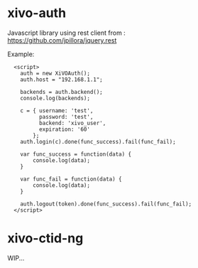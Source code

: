 xivo-auth
=========

Javascript library using rest client from : https://github.com/jpillora/jquery.rest

Example:

  <script src="https://cdnjs.cloudflare.com/ajax/libs/jquery/2.1.4/jquery.min.js"></script>
  <script src="https://jpillora.com/jquery.rest/dist/1/jquery.rest.min.js"></script>
  <script src="https://rawgit.com/sboily/xivo-js/master/src/auth.js"></script>

```
  <script>
    auth = new XiVOAuth();
    auth.host = "192.168.1.1";

    backends = auth.backend();
    console.log(backends);

    c = { username: 'test',
          password: 'test',
          backend: 'xivo_user',
          expiration: '60'
        };
    auth.login(c).done(func_success).fail(func_fail);

    var func_success = function(data) {
        console.log(data);
    }

    var func_fail = function(data) {
        console.log(data);
    }

    auth.logout(token).done(func_success).fail(func_fail);
  </script>
```

xivo-ctid-ng
============

WIP...
